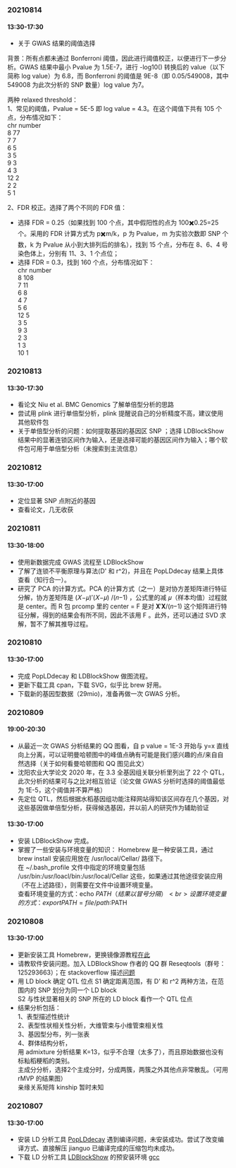### 20210814
#### 13:30-17:30
* 关于 GWAS 结果的阈值选择<br>

背景：所有点都未通过 Bonferroni 阈值，因此进行阈值校正，以便进行下一步分析。GWAS 结果中最小 Pvalue 为 1.5E-7，进行 -log10() 转换后的 value（以下简称 log value）为 6.8，而 Bonferroni 的阈值是 9E-8（即 0.05/549008，其中 549008 为此次分析的 SNP 数量）log value 为7。<br>

两种 relaxed threshold：<br>
1、常见的阈值，Pvalue = 5E-5 即 log value = 4.3。在这个阈值下共有 105 个点，分布情况如下：<br>
chr   number<br>
8     77<br>
7      7<br>
6      5<br>
3      5<br>
9      3<br>
4      3<br>
12     2<br>
2      2<br>
5      1<br>

2、FDR 校正。选择了两个不同的 FDR 值：<br>
  * 选择 FDR = 0.25（如果找到 100 个点，其中假阳性的点为 100✖️0.25=25 个。采用的 FDR 计算方式为 p✖️m/k，p 为 Pvalue，m 为实验次数即 SNP 个数，k 为 Pvalue 从小到大排列后的排名），找到 15 个点，分布在 8、6、4 号染色体上，分别有 11、3、1 个点位；<br>
  * 选择 FDR = 0.3，找到 160 个点，分布情况如下：<br>
    chr   number<br>
    8     108<br>
    7      11<br>
    6       8<br>
    4       7<br>
    5       6<br>
    12      5<br>
    3       5<br>
    9       3<br>
    2       3<br>
    1       3<br>
    10      1<br>


### 20210813
#### 13:30-17:30
* 看论文 Niu et al. BMC Genomics 了解单倍型分析的思路
* 尝试用 plink 进行单倍型分析，plink 提醒说自己的分析精度不高，建议使用其他软件包
* 关于单倍型分析的问题：如何提取基因的基因区 SNP ；选择 LDBlockShow 结果中的显著连锁区间作为输入，还是选择可能的基因区间作为输入；哪个软件包可用于单倍型分析（未搜索到主流信息）

### 20210812
#### 13:30-17:00
* 定位显著 SNP 点附近的基因
* 查看论文，几无收获

### 20210811
#### 13:30-18:00
* 使用新数据完成 GWAS 流程至 LDBlockShow
* 了解了连锁不平衡原理与算法(D' 和 r^2)，并且在 PopLDdecay 结果上具体查看（知行合一）。
* 研究了 PCA 的计算方式。PCA 的计算方式（之一）是对协方差矩阵进行特征分解，协方差矩阵是 (𝑋−𝜇)′(𝑋−𝜇) /(𝑛−1) ，公式里的减 𝜇（样本均值）过程就是 center。而 R 包 prcomp 里的 center = F 是对 𝐗′𝐗/(𝑛−1) 这个矩阵进行特征分解，得到的结果会有所不同，因此不该用 F 。此外，还可以通过 SVD 求解，暂不了解其推导过程。

### 20210810
#### 13:30-17:00
* 完成 PopLDdecay 和 LDBlockShow 做图流程。
* 更新下载工具 cpan，下载 SVG，似乎比 brew 好用。
* 下载新的基因型数据（29mio)，准备再做一次 GWAS 分析。

### 20210809
#### 19:00-20:30
* 从最近一次 GWAS 分析结果的 QQ 图看，自 p value = 1E-3 开始与 y=x 直线向上分离，可以证明曼哈顿图中的峰值点确有可能是我们感兴趣的点/来自自然选择（关于如何看曼哈顿图和 QQ 图见此文）
* 沈阳农业大学论文 2020 年，在 3.3 全基因组关联分析里列出了 22 个 QTL，此次分析的结果可与之比对相互验证（论文做 GWAS 分析时选择的阈值最低为 1E-5，这个阈值并不算严格）
* 先定位 QTL，然后根据水稻基因组功能注释网站得知该区间存在几个基因，对这些基因做单倍型分析，获得候选基因，并以前人的研究作为辅助验证

#### 13:30-17:00
* 安装 LDBlockShow 完成。
* 掌握了一些安装与环境变量的知识：
  Homebrew 是一种安装工具，通过 brew install 安装应用放在 /usr/local/Cellar/ 路径下。<br>
  在 ~/.bash_profile 文件中指定的环境变量包括 /usr/bin:/usr/loacl/bin:/usr/local/Cellar 这些，如果通过其他途径安装应用（不在上述路径），则需要在文件中设置环境变量。<br>
  查看环境变量的方式：echo $PATH （结果以冒号分隔）<br>
  设置环境变量的方式：export PATH = file/path:$PATH

### 20210808
#### 13:30-17:00
* 更新安装工具 Homebrew，更换镜像源教程[在此](https://blog.csdn.net/H_WeiC/article/details/107857302)
* 请教软件安装问题。加入 LDBlockShow 作者的 QQ 群 Reseqtools（群号：125293663）；在 stackoverflow 描述[问题](https://stackoverflow.com/questions/68698315/ld-symbols-not-found-for-architecture-x86-64-after-the-make-command)
* 用 LD block 确定 QTL 位点
  S1 确定距离范围，有 D’ 和 r^2 两种方法，在范围内的 SNP 划分为同一个 LD block <br>
  S2 与性状显著相关的 SNP 所在的 LD block 看作一个 QTL 位点<br>
* 结果分析包括：<br>
  1、表型描述性统计<br>
  2、表型性状相关性分析，大维管束与小维管束相关性<br>
  3、基因型分布，列一张表<br>
  4、群体结构分析，<br>
    用 admixture 分析结果 K=13，似乎不合理（太多了），而且原始数据也没有标籼稻粳稻的类别。<br>
    主成分分析，选择2个主成分时，分成两簇，两簇之外其他点非常散乱。（可用 rMVP 的结果图）<br>
    亲缘关系矩阵 kinship 暂时未知<br>

### 20210807
#### 13:30-17:00
* 安装 LD 分析工具 [PopLDdecay](https://github.com/BGI-shenzhen/PopLDdecay) 遇到编译问题，未安装成功。尝试了改变编译方式、直接解压 jianguo 已编译完成的压缩包均未成功。
* 下载 LD 分析工具 [LDBlockShow](https://github.com/BGI-shenzhen/LDBlockShow/) 的预安装环境 [gcc](https://gcc.gnu.org/git.html)

